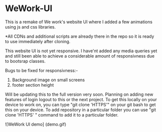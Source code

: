 # WeWork-UI
This is a remake of We work's website UI where I added a few animations using js and css libraries.

*All CDNs and additional scripts are already there in the repo so it is ready to use immediately after cloning.

This website UI is not yet responsive. I have'nt added any media queries yet and still been able to achieve a considerable amount of responsivness due to bootsrap classes.

Bugs to be fixed for responsivness:-
1. Background image on small screens
2. footer section height

Will be updating this to the full version very soon. 
Planning on adding new features of login logout to this or the next project.
To get this locally on your device to work on, you can type "git clone 'HTTPS'" on your git bash to get this on your device. 
To add repository in a particular folder you can use "git clone 'HTTPS' <folder-name>" command to add it to a particular folder.
  
 ![WeWork UI demo]
 (demo.gif)
